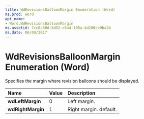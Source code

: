 ```yaml
---
title: WdRevisionsBalloonMargin Enumeration (Word)
ms.prod: word
api_name:
- Word.WdRevisionsBalloonMargin
ms.assetid: 7cc8c80d-8d52-c644-195a-4d280ce9ba2b
ms.date: 06/08/2017
---
```



# WdRevisionsBalloonMargin Enumeration (Word)

Specifies the margin where revision balloons should be displayed.



|**Name**|**Value**|**Description**|
|:-----|:-----|:-----|
| **wdLeftMargin**|0|Left margin.|
| **wdRightMargin**|1|Right margin. default.|

